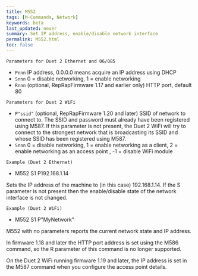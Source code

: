 ```yaml
---
title: M552
tags: [M-Commands, Network] 
keywords: beta 
last_updated: never 
summary: Set IP address, enable/disable network interface 
permalink: M552.html
toc: false 
---
```



`Parameters for Duet 2 Ethernet and 06/085`

* `Pnnn` IP address, 0.0.0.0 means acquire an IP address using DHCP
* `Snnn` 0 = disable networking, 1 = enable networking
* `Rnnn` (optional, RepRapFirmware 1.17 and earlier only) HTTP port, default 80

`Parameters for Duet 2 WiFi`

* `P"ssid"` (optional, RepRapFirmware 1.20 and later) SSID of network to connect to. The SSID and password must already have been registered using M587. If this parameter is not present, the Duet 2 WiFi will try to connect to the strongest network that is broadcasting its SSID and whose SSID has been registered using M587.
* `Snnn` 0 = disable networking, 1 = enable networking as a client, 2 = enable networking as an access point , -1 = disable WiFi module

`Example (Duet 2 Ethernet)`

* M552 S1 P192.168.1.14

Sets the IP address of the machine to (in this case) 192.168.1.14. If the S parameter is not present then the enable/disable state of the network interface is not changed.

`Example (Duet 2 WiFi)`

* M552 S1 P"MyNetwork"

M552 with no parameters reports the current network state and IP address.

In firmware 1.18 and later the HTTP port address is set using the M586 command, so the R parameter of this command is no longer supported.

On the Duet 2 WiFi running firmware 1.19 and later, the IP address is set in the M587 command when you configure the access point details.

